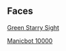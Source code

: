 ## Faces

[Green Starry Sight](https://www.roblox.com/catalog/2222774106/Green-Starry-Sight)

[Manicbot 10000](https://www.roblox.com/catalog/554663566/Manicbot-10000)

